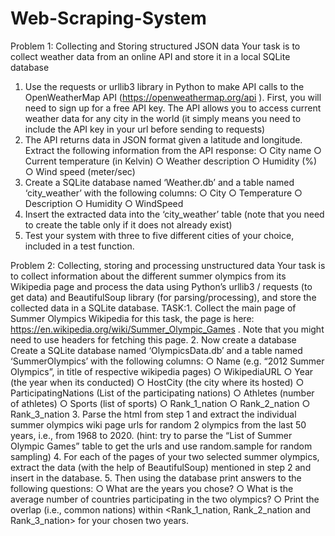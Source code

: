 # Web-Scraping-System
Problem 1: Collecting and Storing structured JSON data
Your task is to collect weather data from an online API and store it in a local SQLite database
1. Use the requests or urllib3 library in Python to make API calls to the OpenWeatherMap
API (https://openweathermap.org/api ). First, you will need to sign up for a free API key.
The API allows you to access current weather data for any city in the world (it simply means
you need to include the API key in your url before sending to requests)
2. The API returns data in JSON format given a latitude and longitude. Extract the following
information from the API response:
○ City name
○ Current temperature (in Kelvin)
○ Weather description
○ Humidity (%)
○ Wind speed (meter/sec)
3. Create a SQLite database named ‘Weather.db’ and a table named ‘city_weather’ with the
following columns:
○ City
○ Temperature
○ Description
○ Humidity
○ WindSpeed
4. Insert the extracted data into the ‘city_weather’ table (note that you need to create the table
only if it does not already exist)
5. Test your system with three to five different cities of your choice, included in a test function.
   
Problem 2: Collecting, storing and processing unstructured data
Your task is to collect information about the different summer olympics from its Wikipedia page and
process the data using Python’s urllib3 / requests (to get data) and BeautifulSoup library (for
parsing/processing), and store the collected data in a SQLite database.
TASK:1. Collect the main page of Summer Olympics Wikipedia for this task, the page is here:
https://en.wikipedia.org/wiki/Summer_Olympic_Games . Note that you might need to use
headers for fetching this page.
2. Now create a database Create a SQLite database named ‘OlympicsData.db’ and a table
named ‘SummerOlympics’ with the following columns:
○ Name (e.g. “2012 Summer Olympics”, in title of respective wikipedia pages)
○ WikipediaURL
○ Year (the year when its conducted)
○ HostCity (the city where its hosted)
○ ParticipatingNations (List of the participating nations)
○ Athletes (number of athletes)
○ Sports (list of sports)
○ Rank_1_nation
○ Rank_2_nation
○ Rank_3_nation
3. Parse the html from step 1 and extract the individual summer olympics wiki page urls for
random 2 olympics from the last 50 years, i.e., from 1968 to 2020. (hint: try to parse the
“List of Summer Olympic Games” table to get the urls and use random.sample for
random sampling)
4. For each of the pages of your two selected summer olympics, extract the data (with the help
of BeautifulSoup) mentioned in step 2 and insert in the database.
5. Then using the database print answers to the following questions:
○ What are the years you chose?
○ What is the average number of countries participating in the two olympics?
○ Print the overlap (i.e., common nations) within <Rank_1_nation, Rank_2_nation and
Rank_3_nation> for your chosen two years.
